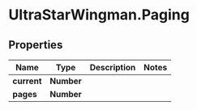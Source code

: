 # UltraStarWingman.Paging

## Properties

Name | Type | Description | Notes
------------ | ------------- | ------------- | -------------
**current** | **Number** |  | 
**pages** | **Number** |  | 


